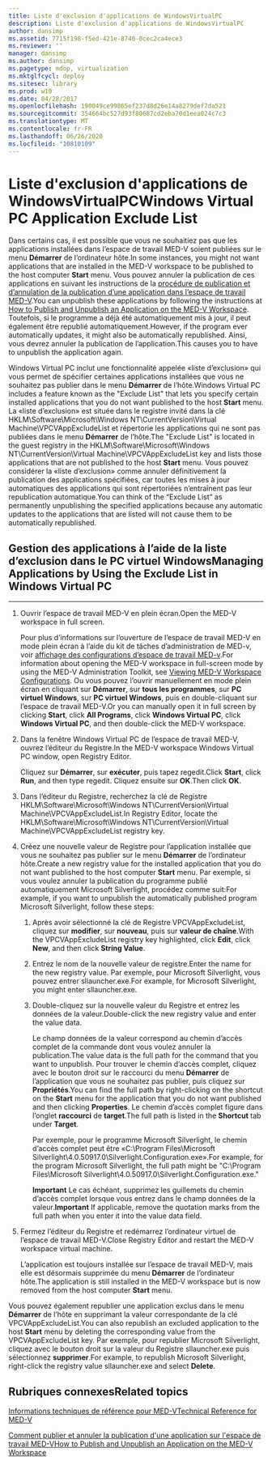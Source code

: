 ```yaml
---
title: Liste d'exclusion d'applications de WindowsVirtualPC
description: Liste d'exclusion d'applications de WindowsVirtualPC
author: dansimp
ms.assetid: 7715f198-f5ed-421e-8740-0cec2ca4ece3
ms.reviewer: ''
manager: dansimp
ms.author: dansimp
ms.pagetype: mdop, virtualization
ms.mktglfcycl: deploy
ms.sitesec: library
ms.prod: w10
ms.date: 04/28/2017
ms.openlocfilehash: 190049ce99865ef237d8d26e14a8279def7da521
ms.sourcegitcommit: 354664bc527d93f80687cd2eba70d1eea024c7c3
ms.translationtype: MT
ms.contentlocale: fr-FR
ms.lasthandoff: 06/26/2020
ms.locfileid: "10810109"
---
```

# <span data-ttu-id="be741-103">Liste d'exclusion d'applications de WindowsVirtualPC</span><span class="sxs-lookup"><span data-stu-id="be741-103">Windows Virtual PC Application Exclude List</span></span>


<span data-ttu-id="be741-104">Dans certains cas, il est possible que vous ne souhaitiez pas que les applications installées dans l’espace de travail MED-V soient publiées sur le menu **Démarrer** de l’ordinateur hôte.</span><span class="sxs-lookup"><span data-stu-id="be741-104">In some instances, you might not want applications that are installed in the MED-V workspace to be published to the host computer **Start** menu.</span></span> <span data-ttu-id="be741-105">Vous pouvez annuler la publication de ces applications en suivant les instructions de la [procédure de publication et d’annulation de la publication d’une application dans l’espace de travail MED-V](how-to-publish-and-unpublish-an-application-on-the-med-v-workspace.md).</span><span class="sxs-lookup"><span data-stu-id="be741-105">You can unpublish these applications by following the instructions at [How to Publish and Unpublish an Application on the MED-V Workspace](how-to-publish-and-unpublish-an-application-on-the-med-v-workspace.md).</span></span> <span data-ttu-id="be741-106">Toutefois, si le programme a déjà été automatiquement mis à jour, il peut également être republié automatiquement.</span><span class="sxs-lookup"><span data-stu-id="be741-106">However, if the program ever automatically updates, it might also be automatically republished.</span></span> <span data-ttu-id="be741-107">Ainsi, vous devrez annuler la publication de l’application.</span><span class="sxs-lookup"><span data-stu-id="be741-107">This causes you to have to unpublish the application again.</span></span>

<span data-ttu-id="be741-108">Windows Virtual PC inclut une fonctionnalité appelée «liste d’exclusion» qui vous permet de spécifier certaines applications installées que vous ne souhaitez pas publier dans le menu **Démarrer** de l’hôte.</span><span class="sxs-lookup"><span data-stu-id="be741-108">Windows Virtual PC includes a feature known as the "Exclude List" that lets you specify certain installed applications that you do not want published to the host **Start** menu.</span></span> <span data-ttu-id="be741-109">La «liste d’exclusion» est située dans le registre invité dans la clé HKLM\\Software\\Microsoft\\Windows NT\\CurrentVersion\\Virtual Machine\\VPCVAppExcludeList et répertorie les applications qui ne sont pas publiées dans le menu **Démarrer** de l’hôte.</span><span class="sxs-lookup"><span data-stu-id="be741-109">The "Exclude List" is located in the guest registry in the HKLM\\Software\\Microsoft\\Windows NT\\CurrentVersion\\Virtual Machine\\VPCVAppExcludeList key and lists those applications that are not published to the host **Start** menu.</span></span> <span data-ttu-id="be741-110">Vous pouvez considérer la «liste d’exclusion» comme annuler définitivement la publication des applications spécifiées, car toutes les mises à jour automatiques des applications qui sont répertoriées n’entraînent pas leur republication automatique.</span><span class="sxs-lookup"><span data-stu-id="be741-110">You can think of the “Exclude List” as permanently unpublishing the specified applications because any automatic updates to the applications that are listed will not cause them to be automatically republished.</span></span>

## <span data-ttu-id="be741-111">Gestion des applications à l’aide de la liste d’exclusion dans le PC virtuel Windows</span><span class="sxs-lookup"><span data-stu-id="be741-111">Managing Applications by Using the Exclude List in Windows Virtual PC</span></span>


****

1.  <span data-ttu-id="be741-112">Ouvrir l’espace de travail MED-V en plein écran.</span><span class="sxs-lookup"><span data-stu-id="be741-112">Open the MED-V workspace in full screen.</span></span>

    <span data-ttu-id="be741-113">Pour plus d’informations sur l’ouverture de l’espace de travail MED-V en mode plein écran à l’aide du kit de tâches d’administration de MED-v, voir [affichage des configurations d’espace de travail MED-v](viewing-med-v-workspace-configurations.md#bkmk-fullscreen).</span><span class="sxs-lookup"><span data-stu-id="be741-113">For information about opening the MED-V workspace in full-screen mode by using the MED-V Administration Toolkit, see [Viewing MED-V Workspace Configurations](viewing-med-v-workspace-configurations.md#bkmk-fullscreen).</span></span> <span data-ttu-id="be741-114">Ou vous pouvez l’ouvrir manuellement en mode plein écran en cliquant sur **Démarrer**, sur **tous les programmes**, sur **PC virtuel Windows**, sur **PC virtuel Windows**, puis en double-cliquant sur l’espace de travail MED-V.</span><span class="sxs-lookup"><span data-stu-id="be741-114">Or you can manually open it in full screen by clicking **Start**, click **All Programs**, click **Windows Virtual PC**, click **Windows Virtual PC**, and then double-click the MED-V workspace.</span></span>

2.  <span data-ttu-id="be741-115">Dans la fenêtre Windows Virtual PC de l’espace de travail MED-V, ouvrez l’éditeur du Registre.</span><span class="sxs-lookup"><span data-stu-id="be741-115">In the MED-V workspace Windows Virtual PC window, open Registry Editor.</span></span>

    <span data-ttu-id="be741-116">Cliquez sur **Démarrer**, sur **exécuter**, puis tapez regedit.</span><span class="sxs-lookup"><span data-stu-id="be741-116">Click **Start**, click **Run**, and then type regedit.</span></span> <span data-ttu-id="be741-117">Cliquez ensuite sur **OK**.</span><span class="sxs-lookup"><span data-stu-id="be741-117">Then click **OK**.</span></span>

3.  <span data-ttu-id="be741-118">Dans l’éditeur du Registre, recherchez la clé de Registre HKLM\\Software\\Microsoft\\Windows NT\\CurrentVersion\\Virtual Machine\\VPCVAppExcludeList.</span><span class="sxs-lookup"><span data-stu-id="be741-118">In Registry Editor, locate the HKLM\\Software\\Microsoft\\Windows NT\\CurrentVersion\\Virtual Machine\\VPCVAppExcludeList registry key.</span></span>

4.  <span data-ttu-id="be741-119">Créez une nouvelle valeur de Registre pour l’application installée que vous ne souhaitez pas publier sur le menu **Démarrer** de l’ordinateur hôte.</span><span class="sxs-lookup"><span data-stu-id="be741-119">Create a new registry value for the installed application that you do not want published to the host computer **Start** menu.</span></span> <span data-ttu-id="be741-120">Par exemple, si vous voulez annuler la publication du programme publié automatiquement Microsoft Silverlight, procédez comme suit:</span><span class="sxs-lookup"><span data-stu-id="be741-120">For example, if you want to unpublish the automatically published program Microsoft Silverlight, follow these steps:</span></span>

    1.  <span data-ttu-id="be741-121">Après avoir sélectionné la clé de Registre VPCVAppExcludeList, cliquez sur **modifier**, sur **nouveau**, puis sur **valeur de chaîne**.</span><span class="sxs-lookup"><span data-stu-id="be741-121">With the VPCVAppExcludeList registry key highlighted, click **Edit**, click **New**, and then click **String Value**.</span></span>

    2.  <span data-ttu-id="be741-122">Entrez le nom de la nouvelle valeur de registre.</span><span class="sxs-lookup"><span data-stu-id="be741-122">Enter the name for the new registry value.</span></span> <span data-ttu-id="be741-123">Par exemple, pour Microsoft Silverlight, vous pouvez entrer sllauncher.exe.</span><span class="sxs-lookup"><span data-stu-id="be741-123">For example, for Microsoft Silverlight, you might enter sllauncher.exe.</span></span>

    3.  <span data-ttu-id="be741-124">Double-cliquez sur la nouvelle valeur du Registre et entrez les données de la valeur.</span><span class="sxs-lookup"><span data-stu-id="be741-124">Double-click the new registry value and enter the value data.</span></span>

        <span data-ttu-id="be741-125">Le champ données de la valeur correspond au chemin d’accès complet de la commande dont vous voulez annuler la publication.</span><span class="sxs-lookup"><span data-stu-id="be741-125">The value data is the full path for the command that you want to unpublish.</span></span> <span data-ttu-id="be741-126">Pour trouver le chemin d’accès complet, cliquez avec le bouton droit sur le raccourci du menu **Démarrer** de l’application que vous ne souhaitez pas publier, puis cliquez sur **Propriétés**.</span><span class="sxs-lookup"><span data-stu-id="be741-126">You can find the full path by right-clicking on the shortcut on the **Start** menu for the application that you do not want published and then clicking **Properties**.</span></span> <span data-ttu-id="be741-127">Le chemin d’accès complet figure dans l’onglet **raccourci** de **target**.</span><span class="sxs-lookup"><span data-stu-id="be741-127">The full path is listed in the **Shortcut** tab under **Target**.</span></span>

        <span data-ttu-id="be741-128">Par exemple, pour le programme Microsoft Silverlight, le chemin d’accès complet peut être «C:\\Program Files\\Microsoft Silverlight\\4.0.50917.0\\Silverlight.Configuration.exe».</span><span class="sxs-lookup"><span data-stu-id="be741-128">For example, for the program Microsoft Silverlight, the full path might be "C:\\Program Files\\Microsoft Silverlight\\4.0.50917.0\\Silverlight.Configuration.exe."</span></span>

        <span data-ttu-id="be741-129">**Important**  Le cas échéant, supprimez les guillemets du chemin d’accès complet lorsque vous entrez dans le champ données de la valeur.</span><span class="sxs-lookup"><span data-stu-id="be741-129">**Important** If applicable, remove the quotation marks from the full path when you enter it into the value data field.</span></span>

         

5.  <span data-ttu-id="be741-130">Fermez l’éditeur du Registre et redémarrez l’ordinateur virtuel de l’espace de travail MED-V.</span><span class="sxs-lookup"><span data-stu-id="be741-130">Close Registry Editor and restart the MED-V workspace virtual machine.</span></span>

    <span data-ttu-id="be741-131">L’application est toujours installée sur l’espace de travail MED-V, mais elle est désormais supprimée du menu **Démarrer** de l’ordinateur hôte.</span><span class="sxs-lookup"><span data-stu-id="be741-131">The application is still installed in the MED-V workspace but is now removed from the host computer **Start** menu.</span></span>

<span data-ttu-id="be741-132">Vous pouvez également republier une application exclus dans le menu **Démarrer** de l’hôte en supprimant la valeur correspondante de la clé VPCVAppExcludeList.</span><span class="sxs-lookup"><span data-stu-id="be741-132">You can also republish an excluded application to the host **Start** menu by deleting the corresponding value from the VPCVAppExcludeList key.</span></span> <span data-ttu-id="be741-133">Par exemple, pour republier Microsoft Silverlight, cliquez avec le bouton droit sur la valeur du Registre sllauncher.exe puis sélectionnez **supprimer**.</span><span class="sxs-lookup"><span data-stu-id="be741-133">For example, to republish Microsoft Silverlight, right-click the registry value sllauncher.exe and select **Delete**.</span></span>

## <span data-ttu-id="be741-134">Rubriques connexes</span><span class="sxs-lookup"><span data-stu-id="be741-134">Related topics</span></span>


[<span data-ttu-id="be741-135">Informations techniques de référence pour MED-V</span><span class="sxs-lookup"><span data-stu-id="be741-135">Technical Reference for MED-V</span></span>](technical-reference-for-med-v.md)

[<span data-ttu-id="be741-136">Comment publier et annuler la publication d'une application sur l'espace de travail MED-V</span><span class="sxs-lookup"><span data-stu-id="be741-136">How to Publish and Unpublish an Application on the MED-V Workspace</span></span>](how-to-publish-and-unpublish-an-application-on-the-med-v-workspace.md)

 

 





